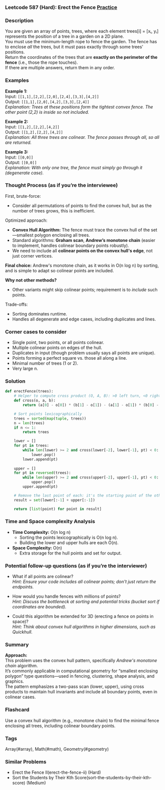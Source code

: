 ### Leetcode 587 (Hard): Erect the Fence [Practice](https://leetcode.com/problems/erect-the-fence)

### Description  
You are given an array of points, trees, where each element trees[i] = [xᵢ, yᵢ] represents the position of a tree in a garden on a 2D plane.  
You must use the minimum-length rope to fence the garden. The fence has to enclose *all* the trees, but it must pass exactly through some trees' positions.  
Return the coordinates of the trees that are **exactly on the perimeter of the fence** (i.e., those the rope touches).  
If there are multiple answers, return them in any order.  

### Examples  

**Example 1:**  
Input: `[[1,1],[2,2],[2,0],[2,4],[3,3],[4,2]]`  
Output: `[[1,1],[2,0],[4,2],[3,3],[2,4]]`  
*Explanation: Trees at these positions form the tightest convex fence. The other point (2,2) is inside so not included.*

**Example 2:**  
Input: `[[1,2],[2,2],[4,2]]`  
Output: `[[1,2],[2,2],[4,2]]`  
*Explanation: All three trees are colinear. The fence passes through all, so all are returned.*

**Example 3:**  
Input: `[[0,0]]`  
Output: `[[0,0]]`  
*Explanation: With only one tree, the fence must simply go through it (degenerate case).*

### Thought Process (as if you’re the interviewee)  

First, brute-force:  
- Consider all permutations of points to find the convex hull, but as the number of trees grows, this is inefficient.

Optimized approach:  
- **Convex Hull Algorithm:** The fence must trace the convex hull of the set—smallest polygon enclosing all trees.
- Standard algorithms: **Graham scan**, **Andrew’s monotone chain** (easier to implement, handles colinear boundary points robustly).
- We need to include all **colinear points on the convex hull's edge**, not just corner vertices.

**Final choice:** Andrew's monotone chain, as it works in O(n log n) by sorting, and is simple to adapt so colinear points are included.

**Why not other methods?**
- Other variants might skip colinear points; requirement is to *include* such points.

Trade-offs:
- Sorting dominates runtime.
- Handles all degenerate and edge cases, including duplicates and lines.

### Corner cases to consider  
- Single point, two points, or all points colinear.
- Multiple colinear points on edges of the hull.
- Duplicates in input (though problem usually says all points are unique).
- Points forming a perfect square vs. those all along a line.
- Minimal number of trees (1 or 2).
- Very large n.

### Solution

```python
def erectFence(trees):
    # Helper to compute cross product (O, A, B): >0 left turn, <0 right, =0 colinear
    def cross(o, a, b):
        return (a[0] - o[0]) * (b[1] - o[1]) - (a[1] - o[1]) * (b[0] - o[0])

    # Sort points lexicographically
    trees = sorted(map(tuple, trees))
    n = len(trees)
    if n <= 1:
        return trees

    lower = []
    for pt in trees:
        while len(lower) >= 2 and cross(lower[-2], lower[-1], pt) < 0:
            lower.pop()
        lower.append(pt)
    
    upper = []
    for pt in reversed(trees):
        while len(upper) >= 2 and cross(upper[-2], upper[-1], pt) < 0:
            upper.pop()
        upper.append(pt)

    # Remove the last point of each: it's the starting point of the other
    result = set(lower[:-1] + upper[:-1])

    return [list(point) for point in result]
```

### Time and Space complexity Analysis  

- **Time Complexity:** O(n log n)  
  - Sorting the points lexicographically is O(n log n).
  - Building the lower and upper hulls are each O(n).
- **Space Complexity:** O(n)  
  - Extra storage for the hull points and set for output.

### Potential follow-up questions (as if you’re the interviewer)  

- What if all points are colinear?  
  *Hint: Ensure your code includes all colinear points; don't just return the endpoints.*

- How would you handle fences with millions of points?  
  *Hint: Discuss the bottleneck at sorting and potential tricks (bucket sort if coordinates are bounded).*

- Could this algorithm be extended for 3D (erecting a fence on points in space)?  
  *Hint: Think about convex hull algorithms in higher dimensions, such as Quickhull.*

### Summary
**Approach:**  
This problem uses the convex hull pattern, specifically *Andrew's monotone chain* algorithm.  
It’s commonly applicable in computational geometry for “smallest enclosing polygon” type questions—used in fencing, clustering, shape analysis, and graphics.  
The pattern emphasizes a two-pass scan (lower, upper), using cross products to maintain hull invariants and include all boundary points, even in colinear cases.


### Flashcard
Use a convex hull algorithm (e.g., monotone chain) to find the minimal fence enclosing all trees, including colinear boundary points.

### Tags
Array(#array), Math(#math), Geometry(#geometry)

### Similar Problems
- Erect the Fence II(erect-the-fence-ii) (Hard)
- Sort the Students by Their Kth Score(sort-the-students-by-their-kth-score) (Medium)